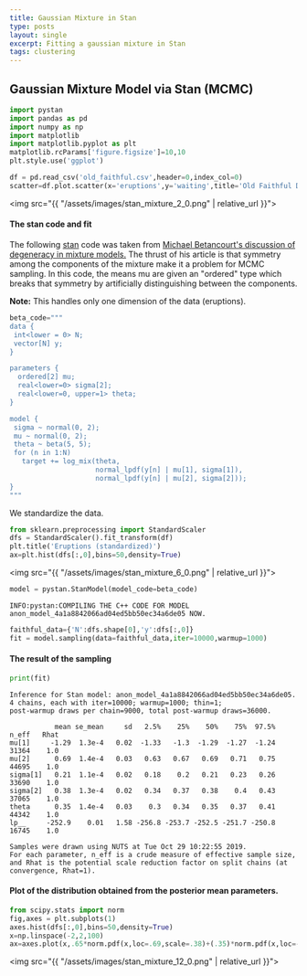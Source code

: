 ```yaml
---
title: Gaussian Mixture in Stan
type: posts
layout: single
excerpt: Fitting a gaussian mixture in Stan
tags: clustering
---
```


## Gaussian Mixture Model via Stan (MCMC)


```python
import pystan
import pandas as pd
import numpy as np
import matplotlib
import matplotlib.pyplot as plt
matplotlib.rcParams['figure.figsize']=10,10
plt.style.use('ggplot')
```


```python
df = pd.read_csv('old_faithful.csv',header=0,index_col=0)
scatter=df.plot.scatter(x='eruptions',y='waiting',title='Old Faithful Dataset')
```


<img src="{{ "/assets/images/stan_mixture_2_0.png" | relative_url }}">


#### The stan code and fit

The following [stan](https://mc-stan.org) code was taken from [Michael Betancourt's discussion of degeneracy in mixture models.](https://betanalpha.github.io/assets/case_studies/identifying_mixture_models.html)  The thrust of his article is that symmetry among
the components of the mixture make it a problem for MCMC sampling.  In this code, the means mu are given an "ordered" type which breaks that symmetry by artificially distinguishing between the components.

**Note:** This handles only one dimension of the data (eruptions).


```python
beta_code="""
data {
 int<lower = 0> N;
 vector[N] y;
}

parameters {
  ordered[2] mu;
  real<lower=0> sigma[2];
  real<lower=0, upper=1> theta;
}

model {
 sigma ~ normal(0, 2);
 mu ~ normal(0, 2);
 theta ~ beta(5, 5);
 for (n in 1:N)
   target += log_mix(theta,
                     normal_lpdf(y[n] | mu[1], sigma[1]),
                     normal_lpdf(y[n] | mu[2], sigma[2]));
}
"""
```

We standardize the data.


```python
from sklearn.preprocessing import StandardScaler
dfs = StandardScaler().fit_transform(df)
plt.title('Eruptions (standardized)')
ax=plt.hist(dfs[:,0],bins=50,density=True)
```


<img src="{{ "/assets/images/stan_mixture_6_0.png" | relative_url }}">




```python
model = pystan.StanModel(model_code=beta_code)
```

    INFO:pystan:COMPILING THE C++ CODE FOR MODEL anon_model_4a1a8842066ad04ed5bb50ec34a6de05 NOW.



```python
faithful_data={'N':dfs.shape[0],'y':dfs[:,0]}
fit = model.sampling(data=faithful_data,iter=10000,warmup=1000)
```

#### The result of the sampling


```python
print(fit)
```

    Inference for Stan model: anon_model_4a1a8842066ad04ed5bb50ec34a6de05.
    4 chains, each with iter=10000; warmup=1000; thin=1; 
    post-warmup draws per chain=9000, total post-warmup draws=36000.
    
               mean se_mean     sd   2.5%    25%    50%    75%  97.5%  n_eff   Rhat
    mu[1]     -1.29  1.3e-4   0.02  -1.33   -1.3  -1.29  -1.27  -1.24  31364    1.0
    mu[2]      0.69  1.4e-4   0.03   0.63   0.67   0.69   0.71   0.75  44695    1.0
    sigma[1]   0.21  1.1e-4   0.02   0.18    0.2   0.21   0.23   0.26  33690    1.0
    sigma[2]   0.38  1.3e-4   0.02   0.34   0.37   0.38    0.4   0.43  37065    1.0
    theta      0.35  1.4e-4   0.03    0.3   0.34   0.35   0.37   0.41  44342    1.0
    lp__     -252.9    0.01   1.58 -256.8 -253.7 -252.5 -251.7 -250.8  16745    1.0
    
    Samples were drawn using NUTS at Tue Oct 29 10:22:55 2019.
    For each parameter, n_eff is a crude measure of effective sample size,
    and Rhat is the potential scale reduction factor on split chains (at 
    convergence, Rhat=1).


#### Plot of the distribution obtained from the posterior mean parameters.


```python
from scipy.stats import norm
fig,axes = plt.subplots(1)
axes.hist(dfs[:,0],bins=50,density=True)
x=np.linspace(-2,2,100)
ax=axes.plot(x,.65*norm.pdf(x,loc=.69,scale=.38)+(.35)*norm.pdf(x,loc=-1.29,scale=0.21),linewidth=4,color='black')
```

<img src="{{ "/assets/images/stan_mixture_12_0.png" | relative_url }}">


